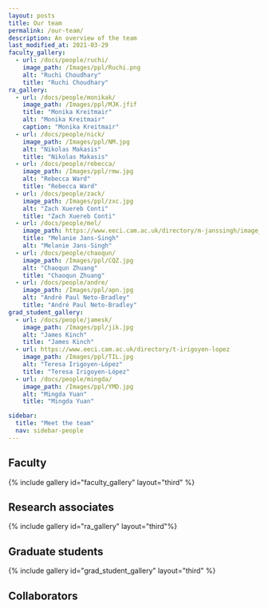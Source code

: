 ```yaml
---
layout: posts
title: Our team
permalink: /our-team/
description: An overview of the team
last_modified_at: 2021-03-29
faculty_gallery:
  - url: /docs/people/ruchi/
    image_path: /Images/ppl/Ruchi.png
    alt: "Ruchi Choudhary"
    title: "Ruchi Choudhary"
ra_gallery:
  - url: /docs/people/monikak/
    image_path: /Images/ppl/MJK.jfif
    title: "Monika Kreitmair"
    alt: "Monika Kreitmair"
    caption: "Monika Kreitmair"
  - url: /docs/people/nick/
    image_path: /Images/ppl/NM.jpg
    alt: "Nikolas Makasis"
    title: "Nikolas Makasis"
  - url: /docs/people/rebecca/
    image_path: /Images/ppl/rmw.jpg
    alt: "Rebecca Ward"
    title: "Rebecca Ward"
  - url: /docs/people/zack/
    image_path: /Images/ppl/zxc.jpg
    alt: "Zach Xuereb Conti"
    title: "Zach Xuereb Conti"
  - url: /docs/people/mel/
    image_path: https://www.eeci.cam.ac.uk/directory/m-janssingh/image_normal
    title: "Melanie Jans-Singh"
    alt: "Melanie Jans-Singh"
  - url: /docs/people/chaoqun/
    image_path: /Images/ppl/CQZ.jpg
    alt: "Chaoqun Zhuang"
    title: "Chaoqun Zhuang"
  - url: /docs/people/andre/
    image_path: /Images/ppl/apn.jpg
    alt: "André Paul Neto-Bradley"
    title: "André Paul Neto-Bradley"
grad_student_gallery:
  - url: /docs/people/jamesk/
    image_path: /Images/ppl/jik.jpg
    alt: "James Kinch"
    title: "James Kinch"
  - url: https://www.eeci.cam.ac.uk/directory/t-irigoyen-lopez
    image_path: /Images/ppl/TIL.jpg
    alt: "Teresa Irigoyen-López"
    title: "Teresa Irigoyen-López"
  - url: /docs/people/mingda/
    image_path: /Images/ppl/YMD.jpg
    alt: "Mingda Yuan"
    title: "Mingda Yuan"

sidebar:
  title: "Meet the team"
  nav: sidebar-people
---
```


## Faculty

{% include gallery id="faculty_gallery" layout="third" %}


## Research associates

{% include gallery id="ra_gallery" layout="third"%}

## Graduate students

{% include gallery id="grad_student_gallery" layout="third" %}


## Collaborators






